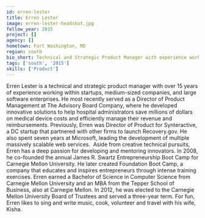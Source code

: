 ```yaml
---
id: erren-lester
title: Erren Lester
image: erren-lester-headshot.jpg
fellow_year: 2015
project: []
agency: []
hometown: Fort Washington, MD
region: south
bio_short: Technical and Strategic Product Manager with experience working in startups and large enterprise environments. Infosec, Cloud, Healthcare IT. Comp Sci and MBA from Carnegie Mellon.
tags: ['south', '2015']
skills: ['Product']
---
```


Erren Lester is a technical and strategic product manager with over 15 years of experience working within startups, medium-sized companies, and large software enterprises. He most recently served as a Director of Product Management at The Advisory Board Company, where he developed innovative solutions to help hospital administrators save millions of dollars on medical device costs and efficiently manage their revenue and reimbursements.
Previously, Erren was Director of Product for Synteractive, a DC startup that partnered with other firms to launch Recovery.gov. He also spent seven years at Microsoft, leading the development of multiple massively scalable web services. 
Aside from creative technical pursuits, Erren has a deep passion for developing and mentoring innovators. In 2008, he co-founded the annual James R. Swartz Entrepreneurship Boot Camp for Carnegie Mellon University. He later created Foundation Boot Camp, a company that educates and inspires entrepreneurs through intense training exercises.
Erren earned a Bachelor of Science in Computer Science from Carnegie Mellon University and an MBA from the Tepper School of Business, also at Carnegie Mellon. In 2012, he was elected to the Carnegie Mellon University Board of Trustees and served a three-year term.
For fun, Erren likes to sing and write music, cook, volunteer and travel with his wife, Kisha.
